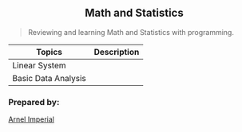 <h2 align=center>Math and Statistics</h2> 

> Reviewing and learning Math and Statistics with programming.



| Topics                      | Description                             |
|-----------------------------|-----------------------------------------|
| Linear System               |                                         |  
| Basic Data Analysis         |                                         | 




### Prepared by:
[Arnel Imperial](https://arnelimperial.bitbucket.io)

